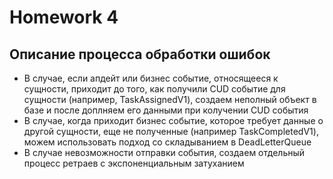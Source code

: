 # Homework 4

## Описание процесса обработки ошибок

- В случае, если апдейт или бизнес событие, относящееся к сущности, приходит до того, как получили CUD событие для сущности (например, TaskAssignedV1), создаем неполный объект в базе и после доплняем его данными при колучении CUD события
- В случае, когда приходит бизнес событие, которое требует данные о другой сущности, еще не полученные (например TaskCompletedV1), можем использовать подход со складыванием в DeadLetterQueue
- В случае невозможности отправки события, создаем отдельный процесс ретраев с экспоненциальным затуханием
